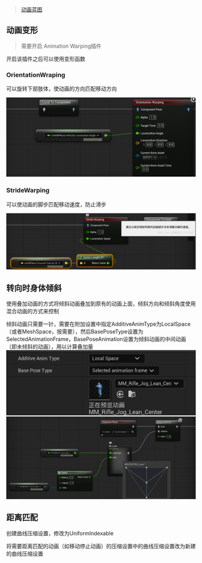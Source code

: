 > [动画蓝图](./动画蓝图.md)

## 动画变形

> 需要开启 Animation Warping插件

开启该插件之后可以使用变形函数

### OrientationWraping

可以旋转下部肢体，使动画的方向匹配移动方向

![7007221d-143f-47da-a950-9a99f99357b7.png](https://raw.githubusercontent.com/RorySpt/note-gen-image-sync/main/7007221d-143f-47da-a950-9a99f99357b7.png)

### StrideWarping

可以使动画的脚步匹配移动速度，防止滑步

![image.png](https://raw.githubusercontent.com/RorySpt/note-gen-image-sync/main/d84c551c-06f4-4d18-952c-aed4aef02cc6.png)

## 转向时身体倾斜

使用叠加动画的方式将倾斜动画叠加到原有的动画上面，倾斜方向和倾斜角度使用混合动画的方式来控制

倾斜动画只需要一针，需要在附加设置中指定AdditiveAnimType为LocalSpace（或者MeshSpace，按需要），然后BasePoseType设置为SelectedAnimationFrame，BasePoseAnimation设置为倾斜动画的中间动画（即未倾斜的动画），用以计算叠加量
![image.png](https://raw.githubusercontent.com/RorySpt/note-gen-image-sync/main/9d81e024-32e8-497a-8997-74070bc451d9.png)
![image.png](https://raw.githubusercontent.com/RorySpt/note-gen-image-sync/main/d3fcd23c-ebc2-466d-b159-1e43f2e96398.png)

## 距离匹配

创建曲线压缩设置，修改为UniformIndexable

将需要距离匹配的动画（如移动停止动画）的压缩设置中的曲线压缩设置改为新建的曲线压缩设置

